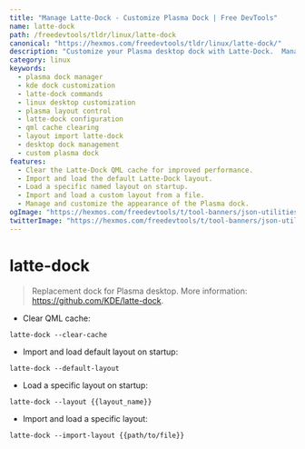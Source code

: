 ```yaml
---
title: "Manage Latte-Dock - Customize Plasma Dock | Free DevTools"
name: latte-dock
path: /freedevtools/tldr/linux/latte-dock
canonical: "https://hexmos.com/freedevtools/tldr/linux/latte-dock/"
description: "Customize your Plasma desktop dock with Latte-Dock.  Manage layouts, import custom configurations, and clear the cache for optimal performance. Free online tool, no registration required."
category: linux
keywords:
  - plasma dock manager
  - kde dock customization
  - latte-dock commands
  - linux desktop customization
  - plasma layout control
  - latte-dock configuration
  - qml cache clearing
  - layout import latte-dock
  - desktop dock management
  - custom plasma dock
features:
  - Clear the Latte-Dock QML cache for improved performance.
  - Import and load the default Latte-Dock layout.
  - Load a specific named layout on startup.
  - Import and load a custom layout from a file.
  - Manage and customize the appearance of the Plasma dock.
ogImage: "https://hexmos.com/freedevtools/t/tool-banners/json-utilities-banner.png"
twitterImage: "https://hexmos.com/freedevtools/t/tool-banners/json-utilities-banner.png"
---
```


# latte-dock

> Replacement dock for Plasma desktop.
> More information: <https://github.com/KDE/latte-dock>.

- Clear QML cache:

`latte-dock --clear-cache`

- Import and load default layout on startup:

`latte-dock --default-layout`

- Load a specific layout on startup:

`latte-dock --layout {{layout_name}}`

- Import and load a specific layout:

`latte-dock --import-layout {{path/to/file}}`
